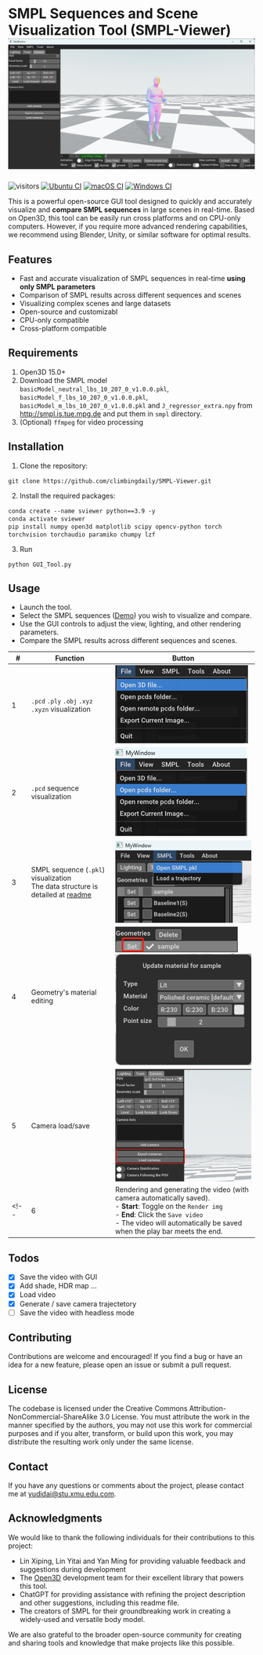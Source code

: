 
SMPL Sequences and Scene Visualization Tool (SMPL-Viewer)
![](imgs/gui.jpg)
===========================
![visitors](https://visitor-badge.glitch.me/badge?page_id=climbingdaily/SMPL-Viewer)
[![Ubuntu CI](https://github.com/isl-org/Open3D/workflows/Ubuntu%20CI/badge.svg)](https://github.com/isl-org/Open3D/actions?query=workflow%3A%22Ubuntu+CI%22)
[![macOS CI](https://github.com/isl-org/Open3D/workflows/macOS%20CI/badge.svg)](https://github.com/isl-org/Open3D/actions?query=workflow%3A%22macOS+CI%22)
[![Windows CI](https://github.com/isl-org/Open3D/workflows/Windows%20CI/badge.svg)](https://github.com/isl-org/Open3D/actions?query=workflow%3A%22Windows+CI%22)

This is a powerful open-source GUI tool designed to quickly and accurately visualize and **compare SMPL sequences** in large scenes in real-time. Based on Open3D, this tool can be easily run cross platforms and on CPU-only computers. However, if you require more advanced rendering capabilities, we recommend using Blender, Unity, or similar software for optimal results.

## Features
- Fast and accurate visualization of SMPL sequences in real-time **using only SMPL parameters**
- Comparison of SMPL results across different sequences and scenes
- Visualizing complex scenes and large datasets
- Open-source and customizabl
- CPU-only compatible
- Cross-platform compatible





## Requirements
1. Open3D 15.0+
2. Download the SMPL model `basicModel_neutral_lbs_10_207_0_v1.0.0.pkl`, `basicModel_f_lbs_10_207_0_v1.0.0.pkl`, `basicModel_m_lbs_10_207_0_v1.0.0.pkl` and `J_regressor_extra.npy` from http://smpl.is.tue.mpg.de and put them in `smpl` directory.
2. (Optional) `ffmpeg` for video processing

## Installation  
1. Clone the repository:
```
git clone https://github.com/climbingdaily/SMPL-Viewer.git
```
2. Install the required packages:
```
conda create --name sviewer python==3.9 -y
conda activate sviewer
pip install numpy open3d matplotlib scipy opencv-python torch torchvision torchaudio paramiko chumpy lzf 
```
3. Run
```
python GUI_Tool.py
```

## Usage

 - Launch the tool.
 - Select the SMPL sequences ([Demo](imgs/smpl_sample.pkl)) you wish to visualize and compare.
 - Use the GUI controls to adjust the view, lighting, and other rendering parameters.
 - Compare the SMPL results across different sequences and scenes.

| # | Function | Button |
|---|---|----
| 1 |`.pcd` `.ply` `.obj` `.xyz` `.xyzn` visualization | ![](imgs/vis_3d_file.jpg)
| 2 |`.pcd` sequence visualization | ![](imgs/vis_pcd_list.jpg)
| 3 | SMPL sequence (`.pkl`) visualization <br> The data structure is detailed at [readme](gui_vis/readme.md)  | ![](imgs/open_smpl.jpg)
| 4 | Geometry's material editing | ![](imgs/edit_mat_0.jpg) ![](imgs/edit_mat.jpg)
| 5 | Camera load/save | ![](imgs/camera_load.jpg) 
<!-- | 6 | Rendering and generating the video (with camera automatically saved). <br> - **Start**: Toggle on the `Render img` <br> - **End**: Click the `Save video` <br> - The video will automatically be saved when the play bar meets the end.  | ![](imgs/save_video.jpg)  -->
   

## Todos

- [x] Save the video with GUI
- [x] Add shade, HDR map ...
- [x] Load video
- [x] Generate / save camera trajectetory
- [ ] Save the video with headless mode

## Contributing
Contributions are welcome and encouraged! If you find a bug or have an idea for a new feature, please open an issue or submit a pull request.

## License
The codebase is licensed under the Creative Commons Attribution-NonCommercial-ShareAlike 3.0 License. You must attribute the work in the manner specified by the authors, you may not use this work for commercial purposes and if you alter, transform, or build upon this work, you may distribute the resulting work only under the same license. 

## Contact
If you have any questions or comments about the project, please contact me at yudidai@stu.xmu.edu.com.

## Acknowledgments
We would like to thank the following individuals for their contributions to this project:

- Lin Xiping, Lin Yitai and Yan Ming for providing valuable feedback and suggestions during development
- The [Open3D](http://www.open3d.org/) development team for their excellent library that powers this tool.
- ChatGPT for providing assistance with refining the project description and other suggestions, including this readme file.
- The creators of SMPL for their groundbreaking work in creating a widely-used and versatile body model.

We are also grateful to the broader open-source community for creating and sharing tools and knowledge that make projects like this possible.